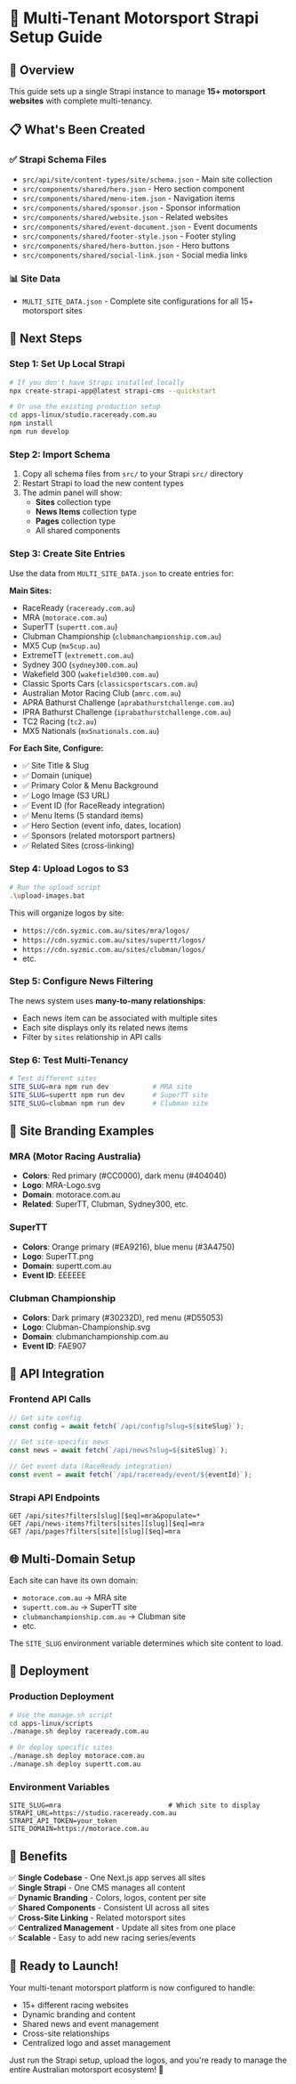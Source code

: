 # 🏁 Multi-Tenant Motorsport Strapi Setup Guide

## 🎯 **Overview**
This guide sets up a single Strapi instance to manage **15+ motorsport websites** with complete multi-tenancy.

## 📋 **What's Been Created**

### ✅ **Strapi Schema Files**
- `src/api/site/content-types/site/schema.json` - Main site collection
- `src/components/shared/hero.json` - Hero section component
- `src/components/shared/menu-item.json` - Navigation items
- `src/components/shared/sponsor.json` - Sponsor information
- `src/components/shared/website.json` - Related websites
- `src/components/shared/event-document.json` - Event documents
- `src/components/shared/footer-style.json` - Footer styling
- `src/components/shared/hero-button.json` - Hero buttons
- `src/components/shared/social-link.json` - Social media links

### 📊 **Site Data**
- `MULTI_SITE_DATA.json` - Complete site configurations for all 15+ motorsport sites

## 🚀 **Next Steps**

### **Step 1: Set Up Local Strapi**
```bash
# If you don't have Strapi installed locally
npx create-strapi-app@latest strapi-cms --quickstart

# Or use the existing production setup
cd apps-linux/studio.raceready.com.au
npm install
npm run develop
```

### **Step 2: Import Schema**
1. Copy all schema files from `src/` to your Strapi `src/` directory
2. Restart Strapi to load the new content types
3. The admin panel will show:
   - **Sites** collection type
   - **News Items** collection type  
   - **Pages** collection type
   - All shared components

### **Step 3: Create Site Entries**
Use the data from `MULTI_SITE_DATA.json` to create entries for:

**Main Sites:**
- RaceReady (`raceready.com.au`)
- MRA (`motorace.com.au`) 
- SuperTT (`supertt.com.au`)
- Clubman Championship (`clubmanchampionship.com.au`)
- MX5 Cup (`mx5cup.au`)
- ExtremeTT (`extremett.com.au`)
- Sydney 300 (`sydney300.com.au`)
- Wakefield 300 (`wakefield300.com.au`)
- Classic Sports Cars (`classicsportscars.com.au`)
- Australian Motor Racing Club (`amrc.com.au`)
- APRA Bathurst Challenge (`aprabathurstchallenge.com.au`)
- IPRA Bathurst Challenge (`iprabathurstchallenge.com.au`)
- TC2 Racing (`tc2.au`)
- MX5 Nationals (`mx5nationals.com.au`)

**For Each Site, Configure:**
- ✅ Site Title & Slug
- ✅ Domain (unique)
- ✅ Primary Color & Menu Background
- ✅ Logo Image (S3 URL)
- ✅ Event ID (for RaceReady integration)
- ✅ Menu Items (5 standard items)
- ✅ Hero Section (event info, dates, location)
- ✅ Sponsors (related motorsport partners)
- ✅ Related Sites (cross-linking)

### **Step 4: Upload Logos to S3**
```bash
# Run the upload script
.\upload-images.bat
```

This will organize logos by site:
- `https://cdn.syzmic.com.au/sites/mra/logos/`
- `https://cdn.syzmic.com.au/sites/supertt/logos/`
- `https://cdn.syzmic.com.au/sites/clubman/logos/`
- etc.

### **Step 5: Configure News Filtering**
The news system uses **many-to-many relationships**:
- Each news item can be associated with multiple sites
- Each site displays only its related news items
- Filter by `sites` relationship in API calls

### **Step 6: Test Multi-Tenancy**
```bash
# Test different sites
SITE_SLUG=mra npm run dev           # MRA site
SITE_SLUG=supertt npm run dev       # SuperTT site  
SITE_SLUG=clubman npm run dev       # Clubman site
```

## 🎨 **Site Branding Examples**

### **MRA (Motor Racing Australia)**
- **Colors**: Red primary (#CC0000), dark menu (#404040)
- **Logo**: MRA-Logo.svg
- **Domain**: motorace.com.au
- **Related**: SuperTT, Clubman, Sydney300, etc.

### **SuperTT**
- **Colors**: Orange primary (#EA9216), blue menu (#3A4750)  
- **Logo**: SuperTT.png
- **Domain**: supertt.com.au
- **Event ID**: EEEEEE

### **Clubman Championship**
- **Colors**: Dark primary (#30232D), red menu (#D55053)
- **Logo**: Clubman-Championship.svg
- **Domain**: clubmanchampionship.com.au
- **Event ID**: FAE907

## 🔧 **API Integration**

### **Frontend API Calls**
```javascript
// Get site config
const config = await fetch(`/api/config?slug=${siteSlug}`);

// Get site-specific news
const news = await fetch(`/api/news?slug=${siteSlug}`);

// Get event data (RaceReady integration)
const event = await fetch(`/api/raceready/event/${eventId}`);
```

### **Strapi API Endpoints**
```
GET /api/sites?filters[slug][$eq]=mra&populate=*
GET /api/news-items?filters[sites][slug][$eq]=mra
GET /api/pages?filters[site][slug][$eq]=mra
```

## 🌐 **Multi-Domain Setup**

Each site can have its own domain:
- `motorace.com.au` → MRA site
- `supertt.com.au` → SuperTT site
- `clubmanchampionship.com.au` → Clubman site
- etc.

The `SITE_SLUG` environment variable determines which site content to load.

## 📱 **Deployment**

### **Production Deployment**
```bash
# Use the manage.sh script
cd apps-linux/scripts
./manage.sh deploy raceready.com.au

# Or deploy specific sites
./manage.sh deploy motorace.com.au
./manage.sh deploy supertt.com.au
```

### **Environment Variables**
```env
SITE_SLUG=mra                           # Which site to display
STRAPI_URL=https://studio.raceready.com.au
STRAPI_API_TOKEN=your_token
SITE_DOMAIN=https://motorace.com.au
```

## 🎯 **Benefits**

✅ **Single Codebase** - One Next.js app serves all sites  
✅ **Single Strapi** - One CMS manages all content  
✅ **Dynamic Branding** - Colors, logos, content per site  
✅ **Shared Components** - Consistent UI across all sites  
✅ **Cross-Site Linking** - Related motorsport sites  
✅ **Centralized Management** - Update all sites from one place  
✅ **Scalable** - Easy to add new racing series/events  

## 🚀 **Ready to Launch!**

Your multi-tenant motorsport platform is now configured to handle:
- 15+ different racing websites
- Dynamic branding and content
- Shared news and event management  
- Cross-site relationships
- Centralized logo and asset management

Just run the Strapi setup, upload the logos, and you're ready to manage the entire Australian motorsport ecosystem! 🏁
